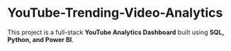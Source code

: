 # YouTube-Trending-Video-Analytics
This project is a full-stack **YouTube Analytics Dashboard** built using **SQL, Python, and Power BI**.
